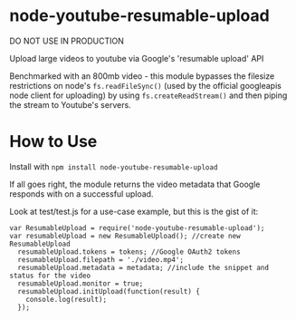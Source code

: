 node-youtube-resumable-upload
=============================

DO NOT USE IN PRODUCTION

Upload large videos to youtube via Google's 'resumable upload' API

Benchmarked with an 800mb video - this module bypasses the filesize restrictions on node's `fs.readFileSync()` (used by the official googleapis node client for uploading) by using `fs.createReadStream()` and then piping the stream to Youtube's servers.

How to Use
==========

Install with `npm install node-youtube-resumable-upload`

If all goes right, the module returns the video metadata that Google responds with on a successful upload.

Look at test/test.js for a use-case example, but this is the gist of it:
```
var ResumableUpload = require('node-youtube-resumable-upload');
var resumableUpload = new ResumableUpload(); //create new ResumableUpload
  resumableUpload.tokens = tokens; //Google OAuth2 tokens
  resumableUpload.filepath = './video.mp4';
  resumableUpload.metadata = metadata; //include the snippet and status for the video
  resumableUpload.monitor = true;
  resumableUpload.initUpload(function(result) {
    console.log(result);
  });
```
